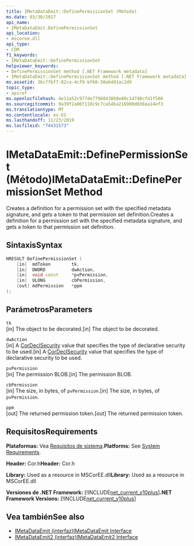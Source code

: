 ```yaml
---
title: IMetaDataEmit::DefinePermissionSet (Método)
ms.date: 03/30/2017
api_name:
- IMetaDataEmit.DefinePermissionSet
api_location:
- mscoree.dll
api_type:
- COM
f1_keywords:
- IMetaDataEmit::DefinePermissionSet
helpviewer_keywords:
- DefinePermissionSet method [.NET Framework metadata]
- IMetaDataEmit::DefinePermissionSet method [.NET Framework metadata]
ms.assetid: 36cffbf7-82ca-4cf9-bf60-50ab491ac2d9
topic_type:
- apiref
ms.openlocfilehash: 4e11a52c977de7796043868e80c147d8cfd1f506
ms.sourcegitcommit: 9a39f2a06f110c9c7ca54ba216900d038aa14ef3
ms.translationtype: MT
ms.contentlocale: es-ES
ms.lasthandoff: 11/23/2019
ms.locfileid: "74431573"
---
```

# <a name="imetadataemitdefinepermissionset-method"></a><span data-ttu-id="5edfc-102">IMetaDataEmit::DefinePermissionSet (Método)</span><span class="sxs-lookup"><span data-stu-id="5edfc-102">IMetaDataEmit::DefinePermissionSet Method</span></span>
<span data-ttu-id="5edfc-103">Creates a definition for a permission set with the specified metadata signature, and gets a token to that permission set definition.</span><span class="sxs-lookup"><span data-stu-id="5edfc-103">Creates a definition for a permission set with the specified metadata signature, and gets a token to that permission set definition.</span></span>  
  
## <a name="syntax"></a><span data-ttu-id="5edfc-104">Sintaxis</span><span class="sxs-lookup"><span data-stu-id="5edfc-104">Syntax</span></span>  
  
```cpp  
HRESULT DefinePermissionSet (  
    [in]  mdToken        tk,   
    [in]  DWORD          dwAction,   
    [in]  void const     *pvPermission,   
    [in]  ULONG          cbPermission,   
    [out] mdPermission   *ppm   
);  
```  
  
## <a name="parameters"></a><span data-ttu-id="5edfc-105">Parámetros</span><span class="sxs-lookup"><span data-stu-id="5edfc-105">Parameters</span></span>  
 `tk`  
 <span data-ttu-id="5edfc-106">[in] The object to be decorated.</span><span class="sxs-lookup"><span data-stu-id="5edfc-106">[in] The object to be decorated.</span></span>  
  
 `dwAction`  
 <span data-ttu-id="5edfc-107">[in] A [CorDeclSecurity](../../../../docs/framework/unmanaged-api/metadata/cordeclsecurity-enumeration.md) value that specifies the type of declarative security to be used.</span><span class="sxs-lookup"><span data-stu-id="5edfc-107">[in] A [CorDeclSecurity](../../../../docs/framework/unmanaged-api/metadata/cordeclsecurity-enumeration.md) value that specifies the type of declarative security to be used.</span></span>  
  
 `pvPermission`  
 <span data-ttu-id="5edfc-108">[in] The permission BLOB.</span><span class="sxs-lookup"><span data-stu-id="5edfc-108">[in] The permission BLOB.</span></span>  
  
 `cbPermission`  
 <span data-ttu-id="5edfc-109">[in] The size, in bytes, of `pvPermission`.</span><span class="sxs-lookup"><span data-stu-id="5edfc-109">[in] The size, in bytes, of `pvPermission`.</span></span>  
  
 `ppm`  
 <span data-ttu-id="5edfc-110">[out] The returned permission token.</span><span class="sxs-lookup"><span data-stu-id="5edfc-110">[out] The returned permission token.</span></span>  
  
## <a name="requirements"></a><span data-ttu-id="5edfc-111">Requisitos</span><span class="sxs-lookup"><span data-stu-id="5edfc-111">Requirements</span></span>  
 <span data-ttu-id="5edfc-112">**Plataformas:** Vea [Requisitos de sistema](../../../../docs/framework/get-started/system-requirements.md).</span><span class="sxs-lookup"><span data-stu-id="5edfc-112">**Platforms:** See [System Requirements](../../../../docs/framework/get-started/system-requirements.md).</span></span>  
  
 <span data-ttu-id="5edfc-113">**Header:** Cor.h</span><span class="sxs-lookup"><span data-stu-id="5edfc-113">**Header:** Cor.h</span></span>  
  
 <span data-ttu-id="5edfc-114">**Library:** Used as a resource in MSCorEE.dll</span><span class="sxs-lookup"><span data-stu-id="5edfc-114">**Library:** Used as a resource in MSCorEE.dll</span></span>  
  
 <span data-ttu-id="5edfc-115">**Versiones de .NET Framework:** [!INCLUDE[net_current_v10plus](../../../../includes/net-current-v10plus-md.md)]</span><span class="sxs-lookup"><span data-stu-id="5edfc-115">**.NET Framework Versions:** [!INCLUDE[net_current_v10plus](../../../../includes/net-current-v10plus-md.md)]</span></span>  
  
## <a name="see-also"></a><span data-ttu-id="5edfc-116">Vea también</span><span class="sxs-lookup"><span data-stu-id="5edfc-116">See also</span></span>

- [<span data-ttu-id="5edfc-117">IMetaDataEmit (interfaz)</span><span class="sxs-lookup"><span data-stu-id="5edfc-117">IMetaDataEmit Interface</span></span>](../../../../docs/framework/unmanaged-api/metadata/imetadataemit-interface.md)
- [<span data-ttu-id="5edfc-118">IMetaDataEmit2 (interfaz)</span><span class="sxs-lookup"><span data-stu-id="5edfc-118">IMetaDataEmit2 Interface</span></span>](../../../../docs/framework/unmanaged-api/metadata/imetadataemit2-interface.md)
